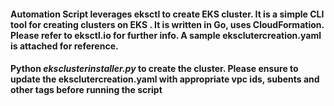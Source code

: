 #### Automation Script leverages eksctl to create EKS cluster. It is a simple CLI tool for creating clusters on EKS . It is written in Go, uses CloudFormation. Please refer to eksctl.io for further info. A sample eksclutercreation.yaml is attached for reference.
#### Python ***eksclusterinstaller.py*** to create the cluster. Please ensure to update  the eksclutercreation.yaml with appropriate vpc ids, subents and other tags before running the script